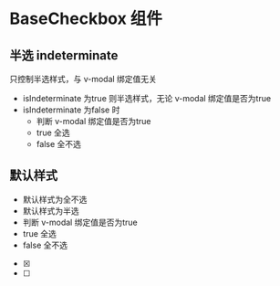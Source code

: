 # BaseCheckbox 组件

## 半选 indeterminate

只控制半选样式，与 v-modal 绑定值无关

- isIndeterminate 为true 则半选样式，无论 v-modal 绑定值是否为true
- isIndeterminate 为false 时
    - 判断 v-modal 绑定值是否为true
    - true 全选
    - false 全不选

## 默认样式

- 默认样式为全不选
- 默认样式为半选
- 判断 v-modal 绑定值是否为true
- true 全选
- false 全不选


- [x]
- [ ]
